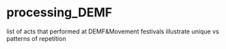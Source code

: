 processing_DEMF
===============

list of acts that performed at DEMF&amp;Movement festivals 
illustrate unique vs patterns of repetition

